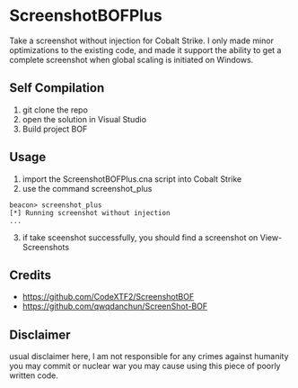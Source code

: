 # ScreenshotBOFPlus

 Take a screenshot without injection for Cobalt Strike. I only made minor optimizations to the existing code, and made it support the ability to get a complete screenshot when global scaling is initiated on Windows.

## Self Compilation
1. git clone the repo
2. open the solution in Visual Studio
3. Build project BOF

## Usage
1. import the ScreenshotBOFPlus.cna script into Cobalt Strike
2. use the command screenshot_plus
  
```
beacon> screenshot_plus
[*] Running screenshot without injection
...
```

3. if take sceenshot successfully, you should find a screenshot on View-Screenshots
  
## Credits
- https://github.com/CodeXTF2/ScreenshotBOF
- https://github.com/qwqdanchun/ScreenShot-BOF

## Disclaimer
usual disclaimer here, I am not responsible for any crimes against humanity you may commit or nuclear war you may cause using this piece of poorly written code.
